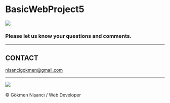 # BasicWebProject5
 <img src="https://media4.giphy.com/media/P7PmvHY6kzAqY/giphy.gif?cid=ecf05e474l7pjy9onmwldmivfw81ddxf6r34rmyva3qyxtxb&rid=giphy.gif&ct=g" >

<h3>Please let us know your questions and comments. </h3>
<hr>
<h2> CONTACT </h2>
<a href = "http://www.gmail.com" > nisancigokmen@gmail.com</a> <br>
<hr>
<div>
<img src="https://media4.giphy.com/media/4Zgy9QqzWU8C3ugvCa/giphy.gif?cid=ecf05e47u1x05x20qzbfqx7jf8spv3cl31xbzhw9gkx4kfbf&rid=giphy.gif&ct=g ">
  
  
  
  
  
  

</div><br>
&copy; Gökmen Nişancı / Web Developer
